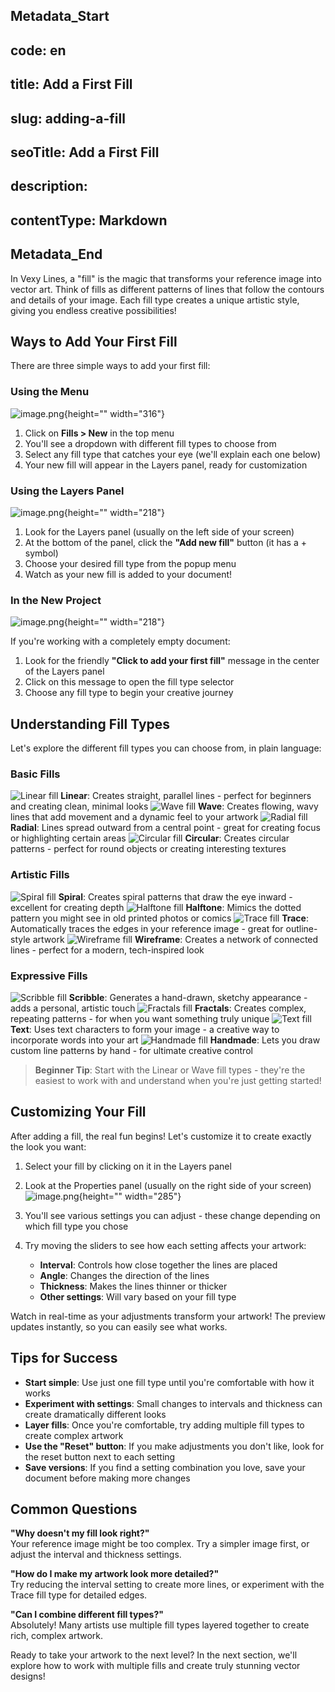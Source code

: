 ## Metadata_Start 
## code: en
## title: Add a First Fill 
## slug: adding-a-fill 
## seoTitle: Add a First Fill 
## description:  
## contentType: Markdown 
## Metadata_End
In Vexy Lines, a "fill" is the magic that transforms your reference image into vector art. Think of fills as different patterns of lines that follow the contours and details of your image. Each fill type creates a unique artistic style, giving you endless creative possibilities!

## Ways to Add Your First Fill

There are three simple ways to add your first fill:

### Using the Menu

![image.png](https://cdn.document360.io/f64a08c7-43f3-48cf-ac56-a1facdb8f0ec/Images/Documentation/image-43JGZFBH.png){height="" width="316"}

1. Click on **Fills > New** in the top menu
2. You'll see a dropdown with different fill types to choose from
3. Select any fill type that catches your eye (we'll explain each one below)
4. Your new fill will appear in the Layers panel, ready for customization

### Using the Layers Panel
![image.png](https://cdn.document360.io/f64a08c7-43f3-48cf-ac56-a1facdb8f0ec/Images/Documentation/image-5XG87IRT.png){height="" width="218"}

1. Look for the Layers panel (usually on the left side of your screen)
2. At the bottom of the panel, click the **"Add new fill"** button (it has a + symbol)
3. Choose your desired fill type from the popup menu
4. Watch as your new fill is added to your document!

### In the New Project
![image.png](https://cdn.document360.io/f64a08c7-43f3-48cf-ac56-a1facdb8f0ec/Images/Documentation/image-BM9NYOV7.png){height="" width="218"}

If you're working with a completely empty document:
1. Look for the friendly **"Click to add your first fill"** message in the center of the Layers panel
2. Click on this message to open the fill type selector
3. Choose any fill type to begin your creative journey

## Understanding Fill Types

Let's explore the different fill types you can choose from, in plain language:

### Basic Fills
![Linear fill](https://cdn.document360.io/f64a08c7-43f3-48cf-ac56-a1facdb8f0ec/Images/Documentation/fill-linear.svg)  **Linear**: Creates straight, parallel lines - perfect for beginners and creating clean, minimal looks
![Wave fill](https://cdn.document360.io/f64a08c7-43f3-48cf-ac56-a1facdb8f0ec/Images/Documentation/fill-wave.svg)   **Wave**: Creates flowing, wavy lines that add movement and a dynamic feel to your artwork
![Radial fill](https://cdn.document360.io/f64a08c7-43f3-48cf-ac56-a1facdb8f0ec/Images/Documentation/fill-radial.svg) **Radial**: Lines spread outward from a central point - great for creating focus or highlighting certain areas
![Circular fill](https://cdn.document360.io/f64a08c7-43f3-48cf-ac56-a1facdb8f0ec/Images/Documentation/fill-circle.svg) **Circular**: Creates circular patterns - perfect for round objects or creating interesting textures

### Artistic Fills
![Spiral fill](https://cdn.document360.io/f64a08c7-43f3-48cf-ac56-a1facdb8f0ec/Images/Documentation/fill-spiral.svg) **Spiral**: Creates spiral patterns that draw the eye inward - excellent for creating depth
![Halftone fill](https://cdn.document360.io/f64a08c7-43f3-48cf-ac56-a1facdb8f0ec/Images/Documentation/fill-halftone.svg) **Halftone**: Mimics the dotted pattern you might see in old printed photos or comics
![Trace fill](https://cdn.document360.io/f64a08c7-43f3-48cf-ac56-a1facdb8f0ec/Images/Documentation/fill-trace.svg) **Trace**: Automatically traces the edges in your reference image - great for outline-style artwork
![Wireframe fill](https://cdn.document360.io/f64a08c7-43f3-48cf-ac56-a1facdb8f0ec/Images/Documentation/fill-wireframe.svg) **Wireframe**: Creates a network of connected lines - perfect for a modern, tech-inspired look

### Expressive Fills
![Scribble fill](https://cdn.document360.io/f64a08c7-43f3-48cf-ac56-a1facdb8f0ec/Images/Documentation/fill-scribble%282%29.svg) **Scribble**: Generates a hand-drawn, sketchy appearance - adds a personal, artistic touch
![Fractals fill](https://cdn.document360.io/f64a08c7-43f3-48cf-ac56-a1facdb8f0ec/Images/Documentation/fill-fractals.svg) **Fractals**: Creates complex, repeating patterns - for when you want something truly unique
![Text fill](https://cdn.document360.io/f64a08c7-43f3-48cf-ac56-a1facdb8f0ec/Images/Documentation/fill-text.svg) **Text**: Uses text characters to form your image - a creative way to incorporate words into your art
![Handmade fill](https://cdn.document360.io/f64a08c7-43f3-48cf-ac56-a1facdb8f0ec/Images/Documentation/fill-handmade%281%29.svg) **Handmade**: Lets you draw custom line patterns by hand - for ultimate creative control

> **Beginner Tip**: Start with the Linear or Wave fill types - they're the easiest to work with and understand when you're just getting started!

## Customizing Your Fill

After adding a fill, the real fun begins! Let's customize it to create exactly the look you want:

1. Select your fill by clicking on it in the Layers panel
2. Look at the Properties panel (usually on the right side of your screen)
![image.png](https://cdn.document360.io/f64a08c7-43f3-48cf-ac56-a1facdb8f0ec/Images/Documentation/image-79ZFZMEK.png){height="" width="285"}

3. You'll see various settings you can adjust - these change depending on which fill type you chose
4. Try moving the sliders to see how each setting affects your artwork:
   - **Interval**: Controls how close together the lines are placed
   - **Angle**: Changes the direction of the lines
   - **Thickness**: Makes the lines thinner or thicker
   - **Other settings**: Will vary based on your fill type

Watch in real-time as your adjustments transform your artwork! The preview updates instantly, so you can easily see what works.

## Tips for Success

- **Start simple**: Use just one fill type until you're comfortable with how it works
- **Experiment with settings**: Small changes to intervals and thickness can create dramatically different looks
- **Layer fills**: Once you're comfortable, try adding multiple fill types to create complex artwork
- **Use the "Reset" button**: If you make adjustments you don't like, look for the reset button next to each setting
- **Save versions**: If you find a setting combination you love, save your document before making more changes

## Common Questions

**"Why doesn't my fill look right?"**  
Your reference image might be too complex. Try a simpler image first, or adjust the interval and thickness settings.

**"How do I make my artwork look more detailed?"**  
Try reducing the interval setting to create more lines, or experiment with the Trace fill type for detailed edges.

**"Can I combine different fill types?"**  
Absolutely! Many artists use multiple fill types layered together to create rich, complex artwork.

Ready to take your artwork to the next level? In the next section, we'll explore how to work with multiple fills and create truly stunning vector designs!